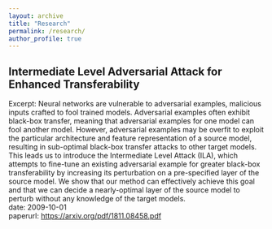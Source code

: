 ```yaml
---
layout: archive
title: "Research"
permalink: /research/
author_profile: true
---
```


## Intermediate Level Adversarial Attack for Enhanced Transferability
Excerpt: Neural networks are vulnerable to adversarial examples, malicious inputs crafted
to fool trained models. Adversarial examples often exhibit black-box transfer,
meaning that adversarial examples for one model can fool another model. However,
adversarial examples may be overfit to exploit the particular architecture and feature
representation of a source model, resulting in sub-optimal black-box transfer attacks
to other target models. This leads us to introduce the Intermediate Level Attack
(ILA), which attempts to fine-tune an existing adversarial example for greater
black-box transferability by increasing its perturbation on a pre-specified layer of
the source model. We show that our method can effectively achieve this goal and
that we can decide a nearly-optimal layer of the source model to perturb without
any knowledge of the target models. \
date: 2009-10-01 \
paperurl: https://arxiv.org/pdf/1811.08458.pdf 
 


